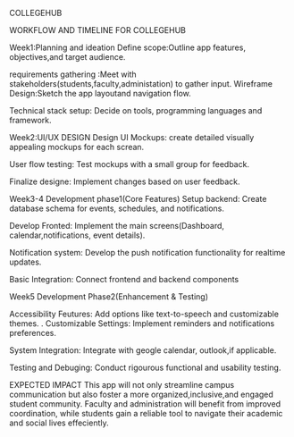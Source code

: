 COLLEGEHUB

WORKFLOW AND TIMELINE FOR COLLEGEHUB

Week1:Planning and ideation
Define scope:Outline app features, objectives,and target audience.

requirements gathering :Meet with stakeholders(students,faculty,administation) to gather input.
Wireframe Design:Sketch the app layoutand navigation flow.

Technical stack setup: Decide on tools, programming languages and framework.

Week2:UI/UX DESIGN
Design UI Mockups: create detailed visually appealing mockups for each screan.

User flow testing: Test mockups with a small group for feedback.

Finalize designe: Implement changes based on user feedback.

Week3-4 Development phase1(Core Features)
Setup backend: Create database schema for events, schedules, and notifications.


Develop Fronted: Implement the main screens(Dashboard, calendar,notifications, event details).

Notification system: Develop the push notification functionality for realtime updates.

Basic Integration: Connect frontend and backend components


Week5 Development Phase2(Enhancement & Testing)

Accessibility Feutures: Add options like text-to-speech and customizable themes.
.
Customizable Settings: Implement reminders and notifications preferences.

System Integration: Integrate with geogle calendar, outlook,if applicable.

Testing and Debuging: Conduct rigourous functional and usability testing.


EXPECTED IMPACT
This app will not only streamline campus communication but also foster a more organized,inclusive,and engaged student community. Faculty and administration will benefit from improved coordination, while students gain a reliable tool to navigate their academic and social lives effeciently.
